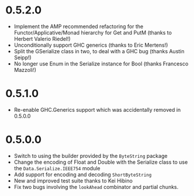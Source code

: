 
0.5.2.0
======

* Implement the AMP recommended refactoring for the Functor/Applicative/Monad
  hierarchy for Get and PutM (thanks to Herbert Valerio Riedel!)
* Unconditionally support GHC generics (thanks to Eric Mertens!)
* Split the GSerialize class in two, to deal with a GHC bug (thanks Austin Seipp!)
* No longer use Enum in the Serialize instance for Bool (thanks Francesco Mazzoli!)

0.5.1.0
=======

* Re-enable GHC.Generics support which was accidentally removed in 0.5.0.0

0.5.0.0
=======

* Switch to using the builder provided by the `ByteString` package
* Change the encoding of Float and Double with the Serialize class to use the
  `Data.Serialize.IEEE754` module
* Add support for encoding and decoding `ShortByteString`
* New and improved test suite thanks to Kei Hibino
* Fix two bugs involving the `lookAhead` combinator and partial chunks.
